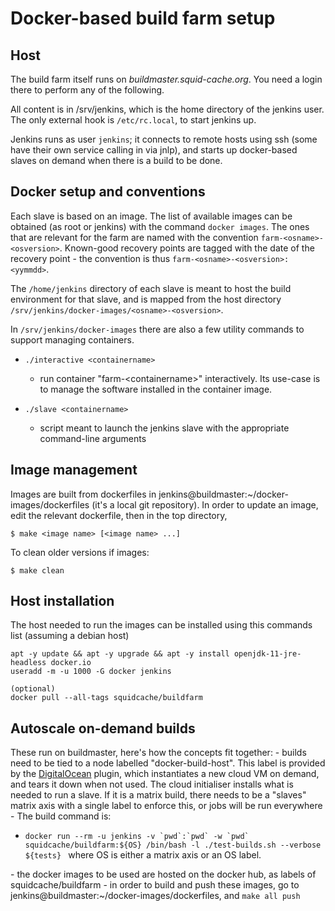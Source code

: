 # Docker-based build farm setup

## Host

The build farm itself runs on *buildmaster.squid-cache.org*. You need a
login there to perform any of the following.

All content is in /srv/jenkins, which is the home directory of the
jenkins user. The only external hook is `/etc/rc.local`, to start
jenkins up.

Jenkins runs as user `jenkins`; it connects to remote hosts using ssh
(some have their own service calling in via jnlp), and starts up
docker-based slaves on demand when there is a build to be done.

## Docker setup and conventions

Each slave is based on an image. The list of available images can be
obtained (as root or jenkins) with the command `docker images`. The ones
that are relevant for the farm are named with the convention
`farm-<osname>-<osversion>`. Known-good recovery points are tagged with
the date of the recovery point - the convention is thus
`farm-<osname>-<osversion>:<yymmdd>`.

The `/home/jenkins` directory of each slave is meant to host the build
environment for that slave, and is mapped from the host directory
`/srv/jenkins/docker-images/<osname>-<osversion>`.

In `/srv/jenkins/docker-images` there are also a few utility commands to
support managing containers.

  - `./interactive <containername>`
    
      - run container "farm-\<containername\>" interactively. Its
        use-case is to manage the software installed in the container
        image.

  - `./slave <containername>`
    
      - script meant to launch the jenkins slave with the appropriate
        command-line arguments

## Image management

Images are built from dockerfiles in
jenkins@buildmaster:\~/docker-images/dockerfiles (it's a local git
repository). In order to update an image, edit the relevant dockerfile,
then in the top directory,

    $ make <image name> [<image name> ...]

To clean older versions if images:

    $ make clean

## Host installation

The host needed to run the images can be installed using this commands
list (assuming a debian host)

    apt -y update && apt -y upgrade && apt -y install openjdk-11-jre-headless docker.io
    useradd -m -u 1000 -G docker jenkins
    
    (optional)
    docker pull --all-tags squidcache/buildfarm

## Autoscale on-demand builds

These run on buildmaster, here's how the concepts fit together: - builds
need to be tied to a node labelled "docker-build-host". This label is
provided by the
[DigitalOcean](https://wiki.squid-cache.org/BuildFarm/DockerBuildFarm/DigitalOcean#)
plugin, which instantiates a new cloud VM on demand, and tears it down
when not used. The cloud initialiser installs what is needed to run a
slave. If it is a matrix build, there needs to be a "slaves" matrix axis
with a single label to enforce this, or jobs will be run everywhere -
The build command is:

  - `` docker run --rm -u jenkins -v `pwd`:`pwd` -w `pwd`
    squidcache/buildfarm:${OS} /bin/bash -l ./test-builds.sh --verbose
    ${tests}  `` where OS is either a matrix axis or an OS label.

\- the docker images to be used are hosted on the docker hub, as labels
of squidcache/buildfarm - in order to build and push these images, go to
jenkins@buildmaster:\~/docker-images/dockerfiles, and `make all push`
